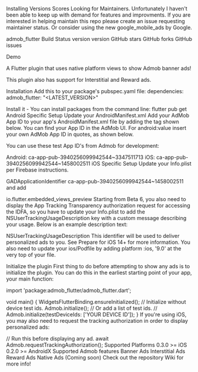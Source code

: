 Installing
Versions
Scores
Looking for Maintainers.
Unfortunately I haven't been able to keep up with demand for features and improvments. If you are interested in helping maintain this repo please create an issue requesting maintainer status. Or consider using the new google_mobile_ads by Google.

admob_flutter
Build Status version version GitHub stars GitHub forks GitHub issues

Demo

A Flutter plugin that uses native platform views to show Admob banner ads!

This plugin also has support for Interstitial and Reward ads.

Installation
Add this to your package's pubspec.yaml file:
dependencies:
  admob_flutter: "<LATEST_VERSION>"

Install it - You can install packages from the command line:
flutter pub get
Android Specific Setup
Update your AndroidManifest.xml
Add your AdMob App ID to your app's AndroidManifest.xml file by adding the <meta-data> tag shown below. You can find your App ID in the AdMob UI. For android:value insert your own AdMob App ID in quotes, as shown below.

You can use these test App ID's from Admob for development:

Android: ca-app-pub-3940256099942544~3347511713
iOS: ca-app-pub-3940256099942544~1458002511
<manifest>
  <application>
    <meta-data
      android:name="com.google.android.gms.ads.APPLICATION_ID"
      android:value="ca-app-pub-3940256099942544~3347511713"/>
  </application>
</manifest>
iOS Specific Setup
Update your Info.plist per Firebase instructions.

<key>GADApplicationIdentifier</key>
<string>ca-app-pub-3940256099942544~1458002511</string>
and add

<key>io.flutter.embedded_views_preview</key>
<true/>
Starting from Beta 6, you also need to display the App Tracking Transparency authorization request for accessing the IDFA, so you have to update your Info.plist to add the NSUserTrackingUsageDescription key with a custom message describing your usage. Below is an example description text:

<key>NSUserTrackingUsageDescription</key>
<string>This identifier will be used to deliver personalized ads to you.</string>
See Prepare for iOS 14+ for more information. You also need to update your ios/Podfile by adding platform :ios, '9.0' at the very top of your file.

Initialize the plugin
First thing to do before attempting to show any ads is to initialize the plugin. You can do this in the earliest starting point of your app, your main function:

import 'package:admob_flutter/admob_flutter.dart';

void main() {
  WidgetsFlutterBinding.ensureInitialized();
  // Initialize without device test ids.
  Admob.initialize();
  // Or add a list of test ids.
  // Admob.initialize(testDeviceIds: ['YOUR DEVICE ID']);
}
If you're using iOS, you may also need to request the tracking authorization in order to display personalized ads:

// Run this before displaying any ad.
await Admob.requestTrackingAuthorization();
Supported Platforms
0.3.0 >= iOS
0.2.0 >= AndroidX
Supported Admob features
Banner Ads
Interstitial Ads
Reward Ads
Native Ads (Coming soon)
Check out the repository Wiki for more info!